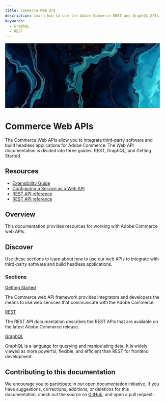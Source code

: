 ```yaml
---
title: Commerce Web API
description: Learn how to use the Adobe Commerce REST and GraphQL APIs.
keywords:
  - GraphQL
  - REST
---
```


<Hero slots="image, heading, text"/>

![Commerce Web APIs](_images/home-bg.jpeg)

# Commerce Web APIs

The Commerce Web APIs allow you to integrate third-party software and build headless applications for Adobe Commerce. The Web API documentation is divided into three guides: REST, GraphQL, and Getting Started.

<Resources slots="heading, links"/>

## Resources

*  [Extensibility Guide](https://developer.adobe.com/commerce/extensibility/)
*  [Configuring a Service as a Web API](https://developer.adobe.com/commerce/php/development/components/web-api/services/)
* &#8203;<Edition name="paas" />[REST API reference](https://developer.adobe.com/commerce/webapi/reference/rest/paas/)
* &#8203;<Edition name="saas" />[REST API reference](https://developer.adobe.com/commerce/webapi/reference/rest/saas/)

## Overview

This documentation provides resources for working with Adobe Commerce web APIs.

## Discover

Use these sections to learn about how to use our web APIs to integrate with third-party software and build headless applications.

<DiscoverBlock slots="heading, link, text"/>

### Sections

[Getting Started](get-started/)

The Commerce web API framework provides integrators and developers the means to use web services that communicate with the Adobe Commerce.

<DiscoverBlock slots="link, text"/>

[REST](/rest/)

The REST API documentation describes the REST APIs that are available on the latest Adobe Commerce release.

<DiscoverBlock slots="link, text"/>

[GraphQL](./graphql/)

GraphQL is a language for querying and manipulating data. It is widely viewed as more powerful, flexible, and efficient than REST for frontend development.

## Contributing to this documentation

We encourage you to participate in our open documentation initiative. If you have suggestions, corrections, additions, or deletions for this documentation, check out the source on [GitHub](https://github.com/adobedocs/commerce-webapi), and open a pull request.
